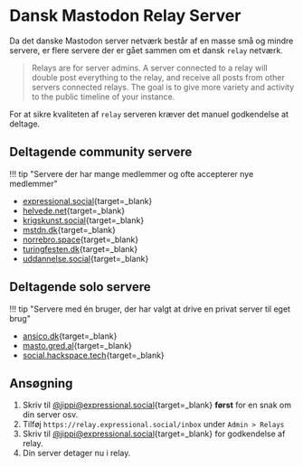# Dansk Mastodon Relay Server

Da det danske Mastodon server netværk består af en masse små og mindre servere, er flere servere der er gået sammen om et dansk `relay` netværk.

> Relays are for server admins. A server connected to a relay will double post everything to the relay, and receive all posts from other servers connected relays. The goal is to give more variety and activity to the public timeline of your instance.

For at sikre kvaliteten af `relay` serveren kræver det manuel godkendelse at deltage.

## Deltagende community servere

!!! tip "Servere der har mange medlemmer og ofte accepterer nye medlemmer"

- [expressional.social](https://expressional.social/){target=_blank}
- [helvede.net](https://helvede.net/){target=_blank}
- [krigskunst.social](https://krigskunst.social/){target=_blank}
- [mstdn.dk](https://mstdn.dk/){target=_blank}
- [norrebro.space](https://norrebro.space/){target=_blank}
- [turingfesten.dk](https://turingfesten.dk/){target=_blank}
- [uddannelse.social](https://uddannelse.social){target=_blank}

## Deltagende solo servere

!!! tip "Servere med én bruger, der har valgt at drive en privat server til eget brug"

- [ansico.dk](https://ansico.dk/){target=_blank}
- [masto.gred.al](https://masto.gred.al){target=_blank}
- [social.hackspace.tech](https://social.hackspace.tech/){target=_blank}

## Ansøgning

1. Skriv til [@jippi@expressional.social](https://expressional.social/@jippi){target=_blank} **først** for en snak om din server osv.
1. Tilføj `https://relay.expressional.social/inbox` under `Admin > Relays`
1. Skriv til [@jippi@expressional.social](https://expressional.social/@jippi){target=_blank} for godkendelse af relay.
1. Din server detager nu i relay.
